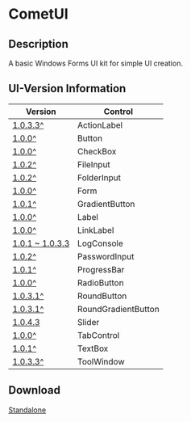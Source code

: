 # CometUI
## Description
A basic Windows Forms UI kit for simple UI creation.

## UI-Version Information
| Version                                                                                     | Control             |
|---------------------------------------------------------------------------------------------|---------------------|
| [1.0.3.3^](https://github.com/Lexz-08/CometUI/releases/download/1.0.3.3/CometUI.dll)        | ActionLabel         |
| [1.0.0^](https://github.com/Lexz-08/CometUI/releases/download/1.0.0/CometUI.dll)            | Button              |
| [1.0.0^](https://github.com/Lexz-08/CometUI/releases/download/1.0.0/CometUI.dll)            | CheckBox            |
| [1.0.2^](https://github.com/Lexz-08/CometUI/releases/download/1.0.2/CometUI.dll)            | FileInput           |
| [1.0.2^](https://github.com/Lexz-08/CometUI/releases/download/1.0.2/CometUI.dll)            | FolderInput         |
| [1.0.0^](https://github.com/Lexz-08/CometUI/releases/download/1.0.0/CometUI.dll)            | Form                |
| [1.0.1^](https://github.com/Lexz-08/CometUI/releases/download/1.0.1/CometUI.dll)            | GradientButton      |
| [1.0.0^](https://github.com/Lexz-08/CometUI/releases/download/1.0.0/CometUI.dll)            | Label               |
| [1.0.0^](https://github.com/Lexz-08/CometUI/releases/download/1.0.0/CometUI.dll)            | LinkLabel           |
| [1.0.1 ~ 1.0.3.3](https://github.com/Lexz-08/CometUI/releases/download/1.0.3.3/CometUI.dll) | LogConsole          |
| [1.0.2^](https://github.com/Lexz-08/CometUI/releases/download/1.0.2/CometUI.dll)            | PasswordInput       |
| [1.0.1^](https://github.com/Lexz-08/CometUI/releases/download/1.0.1/CometUI.dll)            | ProgressBar         |
| [1.0.0^](https://github.com/Lexz-08/CometUI/releases/download/1.0.0/CometUI.dll)            | RadioButton         |
| [1.0.3.1^](https://github.com/Lexz-08/CometUI/releases/download/1.0.3.1/CometUI.dll)        | RoundButton         |
| [1.0.3.1^](https://github.com/Lexz-08/CometUI/releases/download/1.0.3.1/CometUI.dll)        | RoundGradientButton |
| [1.0.4.3](https://github.com/Lexz-08/CometUI/releases/download/1.0.4.3/CometUI.dll)         | Slider              |
| [1.0.0^](https://github.com/Lexz-08/CometUI/releases/download/1.0.0/CometUI.dll)            | TabControl          |
| [1.0.1^](https://github.com/Lexz-08/CometUI/releases/download/1.0.1/CometUI.dll)            | TextBox             |
| [1.0.3.3^](https://github.com/Lexz-08/CometUI/releases/download/1.0.3.3/CometUI.dll)        | ToolWindow          |

## Download
[Standalone](https://github.com/Lexz-08/CometUI/releases/latest/download/CometUI.dll)

